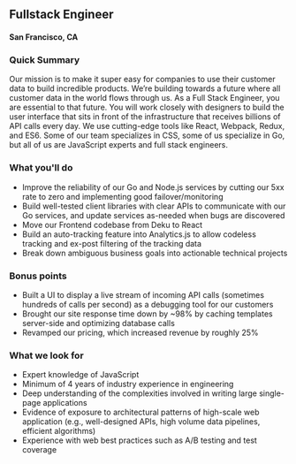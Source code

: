 ## Fullstack Engineer
#### San Francisco, CA

### Quick Summary
Our mission is to make it super easy for companies to use their customer data to build incredible products. We’re building towards a future where all customer data in the world flows through us. As a Full Stack Engineer, you are essential to that future. You will work closely with designers to build the user interface that sits in front of the infrastructure that receives billions of API calls every day. We use cutting-edge tools like React, Webpack, Redux, and ES6. Some of our team specializes in CSS, some of us specialize in Go, but all of us are JavaScript experts and full stack engineers.

### What you'll do
+	Improve the reliability of our Go and Node.js services by cutting our 5xx rate to zero and implementing good failover/monitoring
+	Build well-tested client libraries with clear APIs to communicate with our Go services, and update services as-needed when bugs are discovered
+	Move our Frontend codebase from Deku to React
+	Build an auto-tracking feature into Analytics.js to allow codeless tracking and ex-post filtering of the tracking data
+	Break down ambiguous business goals into actionable technical projects

### Bonus points
+	Built a UI to display a live stream of incoming API calls (sometimes hundreds of calls per second) as a debugging tool for our customers
+	Brought our site response time down by ~98% by caching templates server-side and optimizing database calls
+	Revamped our pricing, which increased revenue by roughly 25%

### What we look for
+	Expert knowledge of JavaScript
+	Minimum of 4 years of industry experience in engineering
+	Deep understanding of the complexities involved in writing large single-page applications
+	Evidence of exposure to architectural patterns of high-scale web application (e.g., well-designed APIs, high volume data pipelines, efficient algorithms)
+	Experience with web best practices such as A/B testing and test coverage
